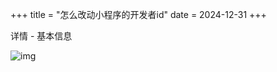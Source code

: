 +++
title = "怎么改动小程序的开发者id"
date = 2024-12-31
+++

详情 - 基本信息

![img](https://linxz-aliyun.oss-cn-shenzhen.aliyuncs.com/images/202412301720620.png)

